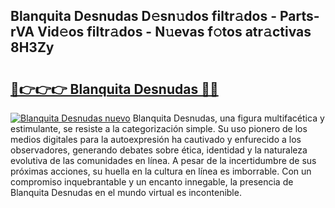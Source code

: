 ## Blanquita Desnudas D𝚎sn𝚞dos filtr𝚊dos - Parts-rVA Vid𝚎os filtr𝚊dos - N𝚞evas f𝚘tos atr𝚊ctivas 8H3Zy

# <h2><a href="http://mbczo66.tromn.icu/?c=Blanquita+Desnudas">🔗👉👉👉 Blanquita Desnudas 🔗🔗</a></h2>

[![Blanquita Desnudas nuevo](https://i.imgur.com/pEAQMta.gif)](http://mbczo66.tromn.icu/?c=Blanquita+Desnudas)
Blanquita Desnudas, una figura multifacética y estimulante, se resiste a la categorización simple. Su uso pionero de los medios digitales para la autoexpresión ha cautivado y enfurecido a los observadores, generando debates sobre ética, identidad y la naturaleza evolutiva de las comunidades en línea. A pesar de la incertidumbre de sus próximas acciones, su huella en la cultura en línea es imborrable. Con un compromiso inquebrantable y un encanto innegable, la presencia de Blanquita Desnudas en el mundo virtual es incontenible.
